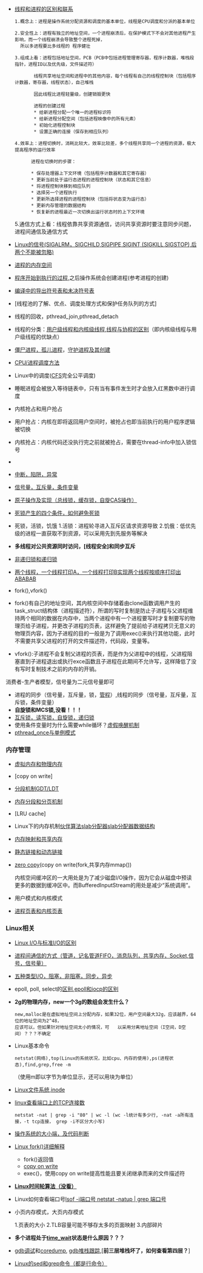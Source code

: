 * [线程和进程的区别和联系](https://blog.csdn.net/shanghairuoxiao/article/details/74012512)

      1.概念上：进程是操作系统分配资源和调度的基本单位，线程是CPU调度和分派的基本单位
  
      2.安全性上：进程有独立的地址空间，一个进程崩溃后，在保护模式下不会对其他进程产生影响，而一个线程崩溃会导致整个进程死掉，
        所以多进程要比多线程的 程序健壮
  
      3.组成上看：进程包括地址空间，PCB（PCB中包括进程管理寄存器，程序计数器，堆栈段指针，进程ID以及优先级，文件描述符）
            
             线程共享地址空间和进程中的其他内容，每个线程有自己的线程控制块（包括程序计数器，寄存器，线程状态），自己堆栈
             
             因此线程比进程轻量级，创建销毁更快
             
             进程的创建过程
             * 给新进程分配一个唯一的进程标识符
             * 给新进程分配空间（包括进程映像中的所有元素）
             * 初始化进程控制块
             * 设置正确的连接（保存到相应队列）
                         
      4.效率上：进程切换时，消耗比较大，效率比较差，多个线程共享同一个进程的资源，极大提高程序的运行效率
        
            进程在切换时的步骤：

            * 保存处理器上下文环境（包括程序计数器和其它寄存器）
            * 更新当前处于运行态进程的进程控制块（状态和其它信息）
            * 将进程控制块移到相应队列
            * 选择另一个进程执行
            * 更新所选择进程的进程控制块（包括将状态变为运行态）
            * 更新内存管理的数据结构
            * 恢复新的进程最近一次切换出运行状态时的上下文环境
            
  5.通信方式上看：线程依靠共享资源通信，访问共享资源时要注意同步问题，进程间通信及通信方式
* [Linux的信号(SIGALRM，SIGCHILD,SIGPIPE,SIGINT,(SIGKILL,SIGSTOP),后两个不能被忽略)](https://www.cnblogs.com/gaorong/p/6430905.html)
* [进程的内存空间](https://blog.csdn.net/yusiguyuan/article/details/45155035)
* [程序开始到执行的过程](https://www.cnblogs.com/xidian2014/p/8504580.html),之后操作系统会创建进程(参考进程的创建)
* [编译中的导出符号表和未决符号表](https://blog.csdn.net/yby4769250/article/details/7360483)
* [线程池的了解、优点、调度处理方式和保护任务队列的方式]
* 线程的回收，pthread_join,pthread_detach
* 线程的分类：[用户级线程和内核级线程](https://www.zhihu.com/question/20511233),[线程与协程的区别](../内容索引.md#1-内核级线程与用户级线程的区别)（即内核级线程与用户级线程的优缺点）
* [僵尸进程，孤儿进程](https://www.cnblogs.com/Anker/p/3271773.html)，[守护进程及其创建](https://blog.csdn.net/a511244213/article/details/79625801)
* [CPU/进程调度方法](https://github.com/PJdacainiao/Interview-Summary/blob/master/Summary/%E5%86%85%E5%AE%B9%E7%B4%A2%E5%BC%95.md#2进程调度方法)
* Linux中的调度([CFS](https://www.cnblogs.com/tianguiyu/articles/6091378.html)完全公平调度)
 * 睡眠进程会被放入等待链表中，只有当有事件发生时才会放入红黑数中进行调度
 * 内核抢占和用户抢占
  * 用户抢占：内核在即将返回用户空间时，被抢占也即当前执行的用户程序逻辑被切换
  * 内核抢占：内核代码还没执行完之前就被抢占，需要在thread-info中加入锁信号
* 
* [中断，陷阱，异常](https://www.cnblogs.com/broglie/p/5463359.html)
* [信号量，互斥量，条件变量](https://github.com/arkingc/note/blob/master/%E6%93%8D%E4%BD%9C%E7%B3%BB%E7%BB%9F/%E6%93%8D%E4%BD%9C%E7%B3%BB%E7%BB%9F.md#12-%E4%BA%92%E6%96%A5%E7%9A%84%E8%BD%AF%E4%BB%B6%E6%94%AF%E6%8C%81)
* [原子操作及实现（总线锁，缓存锁，自旋CAS操作）](https://blog.csdn.net/wxw520zdh/article/details/53731146)
* [死锁产生的四个条件，如何避免死锁](https://github.com/PJdacainiao/Interview-Summary/blob/master/Summary/%E5%86%85%E5%AE%B9%E7%B4%A2%E5%BC%95.md#4%E6%AD%BB%E9%94%81)
* 死锁，活锁，饥饿
      1.活锁：进程轮寻进入互斥区请求资源导致
      2.饥俄：低优先级的进程一直获取不到资源，可以采用先到先服务等解决
* **多线程对公共资源同时访问，[线程安全]和同步互斥**
* [非递归锁和递归锁](https://blog.csdn.net/zouxinfox/article/details/5838861)
* [两个线程，一个线程打印A，一个线程打印B实现两个线程按顺序打印出ABABAB](https://github.com/PJdacainiao/Interview-Summary/blob/master/Summary/%E5%86%85%E5%AE%B9%E7%B4%A2%E5%BC%95.md#5%E4%B8%A4%E4%B8%AA%E7%BA%BF%E7%A8%8B%E6%89%93%E5%8D%B0abab)
* fork(),vfork()
 * fork()有自己的地址空间，其内核空间中存储着由clone函数调用产生的task_struct结构体（进程描述符），所谓的写时复制是防止子进程与父进程维持两个相同的数据在内存中，当两个进程中有一个进程要写时才复制要写的物理页给子进程，并更改子进程的页表，这样避免了提前给子进程拷贝无意义的物理页内容，因为子进程的目的一般是为了调用exec()来执行其他功能，此时不需要共享父进程的打开的文件描述符，代码段，变量等。
 * vfork():子进程不会复制父进程的页表，而是作为父进程中的线程，父进程阻塞直到子进程退出或执行exce函数且子进程在此期间不允许写，这样降低了没有写时复制技术之前的内存的开销。
  
  消费者-生产者模型，信号量为二元信号量即可
* 进程的同步（信号量，互斥量，锁，[管程](https://blog.csdn.net/slx3320612540/article/details/80726305)）,线程的同步（信号量，互斥量，互斥锁，条件变量）
* **自旋锁和MCS锁,没看！！！**
* [互斥锁，读写锁，自旋锁，递归锁](https://blog.csdn.net/qq100440110/article/details/51076609https://blog.csdn.net/qq100440110/article/details/51076609)
* 使用条件变量时为什么需要while循环？[虚假唤醒机制](https://www.jianshu.com/p/0eff666a4875)
* [pthread_once与单例模式](https://www.cnblogs.com/lit10050528/p/4325888.html)
      
### 内存管理
* [虚拟内存和物理内存](https://blog.csdn.net/lvyibin890/article/details/82217193)
* [copy on write]
* [分段机制GDT/LDT](https://www.cnblogs.com/chenwb89/p/operating_system_003.html)
* [内存分段和分页机制](https://github.com/PJdacainiao/Interview-Summary/blob/master/Summary/%E5%86%85%E5%AE%B9%E7%B4%A2%E5%BC%95.md#3%E5%86%85%E5%AD%98%E7%9A%84%E5%88%86%E6%AE%B5%E5%92%8C%E5%88%86%E9%A1%B5)
* [LRU cache]
* Linux下的内存机制[伙伴算法](https://blog.csdn.net/wenqian1991/article/details/27968779)[slab分配器](https://blog.csdn.net/wenqian1991/article/details/25652147)[slab分配器数据结构](https://blog.csdn.net/yunsongice/article/details/5272715)
* [内存映射和共享内存](https://blog.csdn.net/u011170660/article/details/38340831)
* [静态链接和动态链接](https://blog.csdn.net/kang___xi/article/details/80210717)
* [zero copy](https://cloud.tencent.com/developer/article/1152609)(copy on write(fork,共享内存mmap())

  内核空间缓冲区的一大用处是为了减少磁盘I/O操作，因为它会从磁盘中预读更多的数据到缓冲区中。而BufferedInputStream的用处是减少“系统调用”。
* 用户模式和内核模式
* [进程页表和内核页表](https://blog.csdn.net/yyf_it/article/details/52460359)


### Linux相关
* [Linux I/O与标准I/O的区别](https://blog.csdn.net/XiaoXiaoPengBo/article/details/78296291)
* [进程间通信的方式（管道，记名管道FIFO，消息队列，共享内存，Socket,信号，信号量）](https://www.cnblogs.com/LUO77/p/5816326.html)
* [五种类型I/O，阻塞，非阻塞，同步，异步](https://blog.csdn.net/ghaohao/article/details/80226242)
* epoll, poll, select的[区别](https://www.cnblogs.com/jeakeven/p/5435916.html),[epoll和iocp的区别](https://www.cnblogs.com/lancidie/archive/2013/05/02/3054063.html)
* **2g的物理内存，new一个3g的数组会发生什么？**

      new,malloc是在虚拟地址空间上分配内存，如果32位，用户空间最大32g，应该越界，64位的地址空间为2^48，
      应该可以，但如果针对地址空间太小的情况，可   以采用分离地址空间（I空间，D空间）？？？不确定
* Linux基本命令

      netstat(网络),top(Linux的系统状况，比如cpu、内存的使用),ps(进程状态),find,grep,free -m
     （使用m即以字节为单位显示，还可以用块为单位）
* [Linux文件系统,inode](https://www.ibm.com/developerworks/cn/linux/l-cn-hardandsymb-links/index.html)
* [linux查看端口上的TCP连接数](https://www.cnblogs.com/EasonJim/p/8098532.html)

      netstat -nat | grep -i "80" | wc -l (wc -l统计有多少行, -nat -a所有连接，-t tcp连接， grep -i不区分大小写)
* [操作系统的大小端，及代码判断](https://blog.csdn.net/ArchyLi/article/details/78568915)
* [Linux fork()详细解释](http://www.cnblogs.com/zengyiwen/p/5755193.html)

  * fork()返回值
  * [copy on write](https://www.cnblogs.com/lengender-12/p/7054896.html)
  * exec()，使用copy on write提高性能且要关闭继承而来的文件描述符
  
 * [**Linux时间轮算法（没看）**](https://www.ibm.com/developerworks/cn/linux/l-cn-timers/)
 * Linux如何查看端口号[lsof -i端口号 netstat -natup | grep 端口号](https://www.cnblogs.com/CEO-H/p/7794306.html)
 * 小页内存模式，大页内存模式
   
   1.页表的大小
   2.TLB容量可能不够存太多的页面映射
   3.内部碎片
 * **多个进程处于[time_wait](https://www.cnblogs.com/mfmdaoyou/p/6715422.html)状态是什么原因？？？**
 * [gdb调试](https://www.cnblogs.com/life2refuel/p/5396538.html)和[coredump](https://www.cnblogs.com/lidabo/p/5014710.html),
   [gdb堆栈跟踪](https://blog.csdn.net/judyge/article/details/41315759),[**前三层堆栈坏了，如何查看第四层？**]
 * [Linux的sed和grep命令（都是行命令）](https://www.cnblogs.com/liqiongqiong/p/9403793.html)





